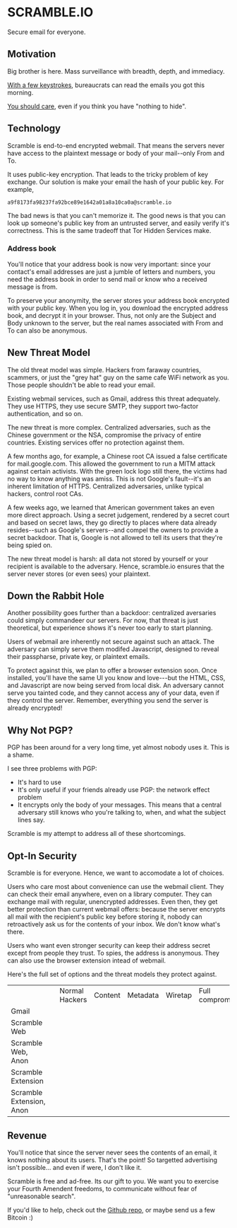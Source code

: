SCRAMBLE.IO
===========
Secure email for everyone.

Motivation
------
Big brother is here. Mass surveillance with breadth, depth, and immediacy. 

[With a few keystrokes](http://www.theguardian.com/world/2013/jul/31/nsa-top-secret-program-online-data), bureaucrats can read the emails you got this morning.

[You should care](http://www.thoughtcrime.org/blog/we-should-all-have-something-to-hide/), even if you think you have "nothing to hide". 


Technology
-------
Scramble is end-to-end encrypted webmail. That means the servers never have access to the plaintext message or body of your mail--only From and To. 

It uses public-key encryption. That leads to the tricky problem of key exchange. Our solution is make your email the hash of your public key. For example,

    a9f8173fa98237fa92bce89e1642a01a8a10ca0a@scramble.io

The bad news is that you can't memorize it. The good news is that you can look up someone's public key from an untrusted server, and easily verify it's correctness.
This is the same tradeoff that Tor Hidden Services make.

### Address book

You'll notice that your address book is now very important: since your contact's email addresses are just a jumble of letters and numbers, you need the address book in order to send mail or know who a received message is from.

To preserve your anonymity, the server stores your address book encrypted with your public key. When you log in, you download the encrypted address book, and decrypt it in your browser. Thus, not only are the Subject and Body unknown to the server, but the real names associated with From and To can also be anonymous.


New Threat Model
------------
The old threat model was simple. Hackers from faraway countries, scammers, or just the "grey hat" guy on the same cafe WiFi network as you.
Those people shouldn't be able to read your email.

Existing webmail services, such as Gmail, address this threat adequately. They use HTTPS, they use secure SMTP, they support two-factor authentication, and so on.

The new threat is more complex. Centralized adversaries, such as the Chinese government or the NSA, compromise the privacy of entire countries. Existing services offer no protection against them.

A few months ago, for example, a Chinese root CA issued a false certificate for mail.google.com. This allowed the government to run a MITM attack against certain activists. With the green lock logo still there, the victims had no way to know anything was amiss. This is not Google's fault--it's an inherent limitation of HTTPS. Centralized adversaries, unlike typical hackers, control root CAs.

A few weeks ago, we learned that American government takes an even more direct approach. Using a secret judgement, rendered by a secret court and based on secret laws, they go directly to places where data already resides--such as Google's servers--and compel the owners to provide a secret backdoor. That is, Google is not allowed to tell its users that they're being spied on.

The new threat model is harsh: all data not stored by yourself or your recipient is available to the adversary. Hence, scramble.io ensures that the server never stores (or even sees) your plaintext.


Down the Rabbit Hole
---------
Another possibility goes further than a backdoor: centralized aversaries could simply commandeer our servers.
For now, that threat is just theoretical, but experience shows it's never too early to start planning.

Users of webmail are inherently not secure against such an attack. The adversary can simply serve them modifed Javascript, designed to reveal their passpharse, private key, or plaintext emails.

To protect against this, we plan to offer a browser extension soon. Once installed, you'll have the same UI you know and love---but the HTML, CSS, and Javascript are now being served from local disk. An adversary cannot serve you tainted code, and they cannot access any of your data, even if they control the server. Remember, everything you send the server is already encrypted!


Why Not PGP?
---------
PGP has been around for a very long time, yet almost nobody uses it.
This is a shame.

I see three problems with PGP:
* It's hard to use
* It's only useful if your friends already use PGP: the network effect problem
* It encrypts only the body of your messages. This means that a central adversary still knows who you're talking to, when, and what the subject lines say.

Scramble is my attempt to address all of these shortcomings.


Opt-In Security
--------
Scramble is for everyone. Hence, we want to accomodate a lot of choices.

Users who care most about convenience can use the webmail client. They can check their email anywhere, even on a library computer. They can exchange mail with regular, unencrypted addresses. Even then, they get better protection than current webmail offers: because the server encrypts all mail with the recipient's public key before storing it, nobody can retroactively ask us for the contents of your inbox. We don't know what's there.

Users who want even stronger security can keep their address secret except from people they trust. To spies, the address is anonymous. They can also use the browser extension intead of webmail.

Here's the full set of options and the threat models they protect against.

<table>
<th>	<td></td>				<td>Normal Hackers</td>	<td>Content</td>	<td>Metadata</td>	<td>Wiretap</td>	<td>Full compromise</td></th>
<tr>	<td>Gmail</td>				<td class="sec"></td>	<td class="insec"></td>	<td class="insec"></td>	<td class="insec"></td>	<td class="insec"></td></tr>
<tr>	<td>Scramble Web</td>			<td class="sec"></td>	<td class="sec"></td>	<td class="insec"></td>	<td class="sec"></td>	<td class="insec"></td></tr>
<tr>	<td>Scramble Web, Anon</td>		<td class="sec"></td>	<td class="sec"></td>	<td class="sec"></td>	<td class="sec"></td>	<td class="insec"></td></tr>
<tr>	<td>Scramble Extension</td>		<td class="sec"></td>	<td class="sec"></td>	<td class="insec"></td>	<td class="sec"></td>	<td class="sec"></td></tr>
<tr>	<td>Scramble Extension, Anon</td>	<td class="sec"></td>	<td class="sec"></td>	<td class="sec"></td>	<td class="sec"></td>	<td class="sec"></td></tr>
</table>


Revenue
------
You'll notice that since the server never sees the contents of an email, it knows nothing about its users. That's the point! So targetted advertising isn't possible... and even if were, I don't like it.

Scramble is free and ad-free. Its our gift to you. We want you to exercise your Fourth Amendent freedoms, to communicate without fear of "unreasonable search".

If you'd like to help, check out the [Github repo](http://github.com/dcposch/scrable), or maybe send us a few Bitcoin :)

